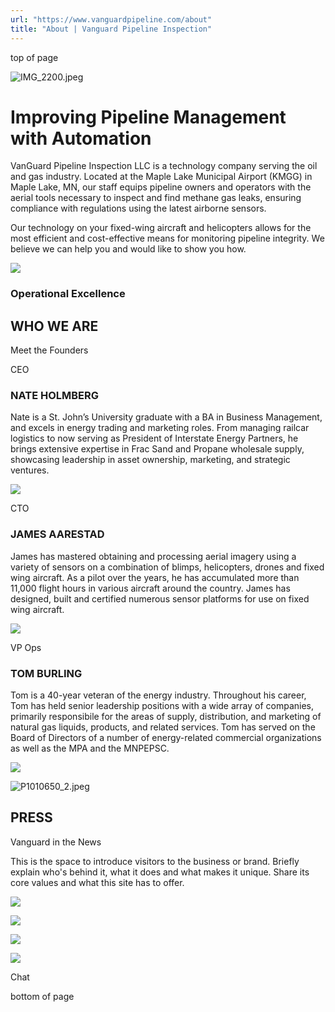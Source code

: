 ```yaml
---
url: "https://www.vanguardpipeline.com/about"
title: "About | Vanguard Pipeline Inspection"
---
```


top of page

![IMG_2200.jpeg](https://static.wixstatic.com/media/c2eaa3_c9ebbae470834c94a8ea534041bd4a4d~mv2.jpeg/v1/fill/w_1919,h_958,al_c,q_85,usm_0.66_1.00_0.01,enc_avif,quality_auto/c2eaa3_c9ebbae470834c94a8ea534041bd4a4d~mv2.jpeg)

# Improving Pipeline Management   with Automation

VanGuard Pipeline Inspection LLC is a technology company serving the oil and gas industry. Located at the Maple Lake Municipal Airport (KMGG) in Maple Lake, MN, our staff equips pipeline owners and operators with the aerial tools necessary to inspect and find methane gas leaks, ensuring compliance with regulations using the latest airborne sensors.

Our technology on your fixed-wing aircraft and helicopters allows for the most efficient and cost-effective means for monitoring pipeline integrity. We believe we can help you and would like to show you how.

![](https://static.wixstatic.com/media/c2eaa3_4c462b179cd74f9b82e0213a2ebf1a23~mv2.jpeg/v1/fill/w_826,h_660,al_c,q_85,usm_0.66_1.00_0.01,enc_avif,quality_auto/IMG_6397.jpeg)

### Operational Excellence

## WHO WE ARE

Meet the Founders

CEO

### NATE HOLMBERG

Nate is a St. John’s University graduate with a BA in Business Management, and excels in energy trading and marketing roles. From managing railcar logistics to now serving as President of Interstate Energy Partners, he brings extensive expertise in Frac Sand and Propane wholesale supply, showcasing leadership in asset ownership, marketing, and strategic ventures.

![](https://static.wixstatic.com/media/c2eaa3_3b73b95903144405a9700894af735cab~mv2.png/v1/crop/x_291,y_116,w_321,h_292/fill/w_45,h_41,al_c,q_85,usm_0.66_1.00_0.01,blur_2,enc_avif,quality_auto/NATE.png)

CTO

### JAMES AARESTAD

James has mastered obtaining and processing aerial imagery using a variety of sensors on a combination of blimps, helicopters, drones and fixed wing aircraft. As a pilot over the years, he has accumulated more than 11,000 flight hours in various aircraft around the country. James has designed, built and certified numerous sensor platforms for use on fixed wing aircraft.

![](https://static.wixstatic.com/media/c2eaa3_69de5038a69d44c5861c01a4f0d155e3~mv2.png/v1/crop/x_355,y_28,w_324,h_295/fill/w_39,h_35,al_c,q_85,usm_0.66_1.00_0.01,blur_2,enc_avif,quality_auto/JAMES.png)

VP Ops

### TOM BURLING

Tom is a 40-year veteran of the energy industry. Throughout his career, Tom has held senior leadership positions with a wide array of companies, primarily responsibile for the areas of supply, distribution, and marketing of natural gas liquids, products, and related services. Tom has served on the Board of Directors of a number of energy-related commercial organizations as well as the MPA and the MNPEPSC.

![](https://static.wixstatic.com/media/c2eaa3_90414b01260441d0a8feb2aa22c19be3~mv2.png/v1/crop/x_391,y_56,w_312,h_284/fill/w_38,h_35,al_c,q_85,usm_0.66_1.00_0.01,blur_2,enc_avif,quality_auto/TOM.png)

![P1010650_2.jpeg](https://static.wixstatic.com/media/c2eaa3_dd0d69ef91b2450ca85debcd0a0c7fff~mv2.jpeg/v1/crop/x_0,y_256,w_1279,h_523/fill/w_147,h_60,al_c,q_80,usm_0.66_1.00_0.01,blur_2,enc_avif,quality_auto/P1010650_2.jpeg)

## PRESS

Vanguard in the News

This is the space to introduce visitors to the business or brand. Briefly explain who's behind it, what it does and what makes it unique. Share its core values and what this site has to offer.

![](https://static.wixstatic.com/media/c837a6_9665561f4e6a4e25946379eac16fb491~mv2.jpg/v1/fit/w_959,h_540,q_90,enc_avif,quality_auto/c837a6_9665561f4e6a4e25946379eac16fb491~mv2.jpg)

![](https://static.wixstatic.com/media/c837a6_059170bba4dd446d808e8724d150db53~mv2.jpg/v1/fit/w_959,h_540,q_90,enc_avif,quality_auto/c837a6_059170bba4dd446d808e8724d150db53~mv2.jpg)

![](https://static.wixstatic.com/media/c837a6_24d29a6a44fc467ebaf1bf2233cb9d19~mv2.jpg/v1/fit/w_959,h_540,q_90,enc_avif,quality_auto/c837a6_24d29a6a44fc467ebaf1bf2233cb9d19~mv2.jpg)

![](https://static.wixstatic.com/media/c837a6_ba68cf650a874982b89a363b4abb77a0~mv2.jpg/v1/fit/w_959,h_540,q_90,enc_avif,quality_auto/c837a6_ba68cf650a874982b89a363b4abb77a0~mv2.jpg)

Chat

bottom of page